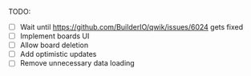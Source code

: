 TODO:

- [ ] Wait until https://github.com/BuilderIO/qwik/issues/6024 gets fixed
- [ ] Implement boards UI
- [ ] Allow board deletion
- [ ] Add optimistic updates
- [ ] Remove unnecessary data loading
